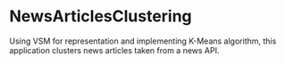# NewsArticlesClustering
Using VSM for representation and implementing K-Means algorithm, this application clusters news articles taken from a news API.
